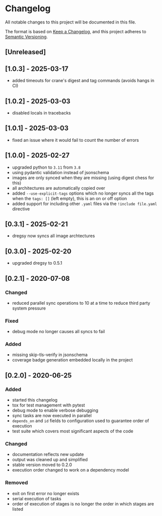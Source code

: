 # Changelog
All notable changes to this project will be documented in this file.

The format is based on [Keep a Changelog](https://keepachangelog.com/en/1.0.0/),
and this project adheres to [Semantic Versioning](https://semver.org/spec/v2.0.0.html).

## [Unreleased]

## [1.0.3] - 2025-03-17

- added timeouts for crane's digest and tag commands (avoids hangs in CI)

## [1.0.2] - 2025-03-03

- disabled locals in tracebacks

## [1.0.1] - 2025-03-03

- fixed an issue where it would fail to count the number of errors

## [1.0.0] - 2025-02-27

- upgraded python to `3.11` from `3.8`
- using pydantic validation instead of jsonschema
- images are only synced when they are missing (using digest chess for this)
- all architectures are automatically copied over
- added `--use-explicit-tags` options which no longer syncs all the tags when the `tags: []` (left empty), this is an on or off option
- added support for including other `.yaml` files via the `!include file.yaml` directive


## [0.3.1] - 2025-02-21

- dregsy now syncs all image archtectures

## [0.3.0] - 2025-02-20

- upgraded dregsy to 0.5.1

## [0.2.1] - 2020-07-08
### Changed
- reduced parallel sync operations to 10 at a time to reduce third party system pressure

### Fixed
- debug mode no longer causes all syncs to fail

### Added
- missing skip-tls-verify in jsonschema
- coverage badge generation embedded locally in the project

## [0.2.0] - 2020-06-25
### Added
- started this changelog
- tox for test management with pytest
- debug mode to enable verbose debugging
- sync tasks are now executed in parallel
- `depends_on` and `id` fields to configuration used to guarantee order of execution
- test suite which covers most significant aspects of the code

### Changed
- documentation reflects new update
- output was cleaned up and simplified
- stable version moved to 0.2.0
- execution order changed to work on a dependency model

### Removed
- exit on first error no longer exists
- serial execution of tasks
- order of execution of stages is no longer the order in which stages are listed